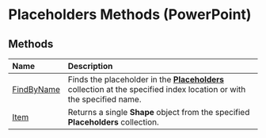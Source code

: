 
# Placeholders Methods (PowerPoint)

## Methods



|**Name**|**Description**|
|:-----|:-----|
|[FindByName](8911f52e-b544-4246-8b75-8af3650da4de.md)|Finds the placeholder in the  **[Placeholders](d16e06e4-185a-1b99-52a7-4787a4990684.md)** collection at the specified index location or with the specified name.|
|[Item](744459ec-8122-6b3b-b458-6c1876db217b.md)|Returns a single  **Shape** object from the specified **Placeholders** collection.|
